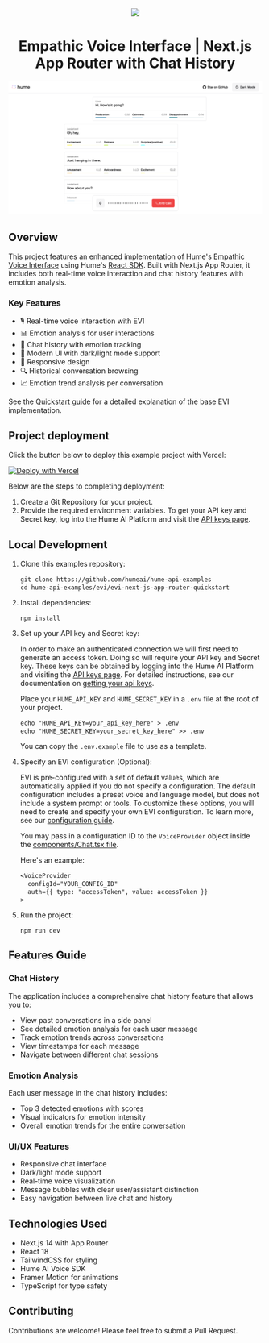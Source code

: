 <div align="center">
  <img src="https://storage.googleapis.com/hume-public-logos/hume/hume-banner.png">
  <h1>Empathic Voice Interface | Next.js App Router with Chat History</h1>
</div>

![preview.png](preview.png)

## Overview

This project features an enhanced implementation of Hume's [Empathic Voice Interface](https://dev.hume.ai/docs/empathic-voice-interface-evi/overview) using Hume's [React SDK](https://github.com/HumeAI/empathic-voice-api-js/tree/main/packages/react). Built with Next.js App Router, it includes both real-time voice interaction and chat history features with emotion analysis.

### Key Features

- 🎙️ Real-time voice interaction with EVI
- 📊 Emotion analysis for user interactions
- 💬 Chat history with emotion tracking
- 🎨 Modern UI with dark/light mode support
- 📱 Responsive design
- 🔍 Historical conversation browsing
- 📈 Emotion trend analysis per conversation

See the [Quickstart guide](https://dev.hume.ai/docs/empathic-voice-interface-evi/quickstart/nextjs) for a detailed explanation of the base EVI implementation.

## Project deployment

Click the button below to deploy this example project with Vercel:

[![Deploy with Vercel](https://vercel.com/button)](https://vercel.com/new/clone?repository-url=https%3A%2F%2Fgithub.com%2Fhumeai%2Fhume-evi-next-js-starter&env=HUME_API_KEY,HUME_CLIENT_SECRET)

Below are the steps to completing deployment:

1. Create a Git Repository for your project.
2. Provide the required environment variables. To get your API key and Secret key, log into the Hume AI Platform and visit the [API keys page](https://platform.hume.ai/settings/keys).

## Local Development

1. Clone this examples repository:

   ```shell
   git clone https://github.com/humeai/hume-api-examples
   cd hume-api-examples/evi/evi-next-js-app-router-quickstart
   ```

2. Install dependencies:

   ```shell
   npm install
   ```

3. Set up your API key and Secret key:

   In order to make an authenticated connection we will first need to generate an access token. Doing so will require your API key and Secret key. These keys can be obtained by logging into the Hume AI Platform and visiting the [API keys page](https://platform.hume.ai/settings/keys). For detailed instructions, see our documentation on [getting your api keys](https://dev.hume.ai/docs/introduction/api-key).

   Place your `HUME_API_KEY` and `HUME_SECRET_KEY` in a `.env` file at the root of your project.

   ```shell
   echo "HUME_API_KEY=your_api_key_here" > .env
   echo "HUME_SECRET_KEY=your_secret_key_here" >> .env
   ```

   You can copy the `.env.example` file to use as a template.

4. Specify an EVI configuration (Optional):

   EVI is pre-configured with a set of default values, which are automatically applied if you do not specify a configuration. The default configuration includes a preset voice and language model, but does not include a system prompt or tools. To customize these options, you will need to create and specify your own EVI configuration. To learn more, see our [configuration guide](https://dev.hume.ai/docs/empathic-voice-interface-evi/configuration/build-a-configuration).

   You may pass in a configuration ID to the `VoiceProvider` object inside the [components/Chat.tsx file](https://github.com/HumeAI/hume-api-examples/blob/main/evi/next-js/evi-next-js-app-router-quickstart/components/Chat.tsx).

   Here's an example:

   ```tsx
   <VoiceProvider
     configId="YOUR_CONFIG_ID"
     auth={{ type: "accessToken", value: accessToken }}
   >
   ```

5. Run the project:
   ```shell
   npm run dev
   ```

## Features Guide

### Chat History

The application includes a comprehensive chat history feature that allows you to:

- View past conversations in a side panel
- See detailed emotion analysis for each user message
- Track emotion trends across conversations
- View timestamps for each message
- Navigate between different chat sessions

### Emotion Analysis

Each user message in the chat history includes:

- Top 3 detected emotions with scores
- Visual indicators for emotion intensity
- Overall emotion trends for the entire conversation

### UI/UX Features

- Responsive chat interface
- Dark/light mode support
- Real-time voice visualization
- Message bubbles with clear user/assistant distinction
- Easy navigation between live chat and history

## Technologies Used

- Next.js 14 with App Router
- React 18
- TailwindCSS for styling
- Hume AI Voice SDK
- Framer Motion for animations
- TypeScript for type safety

## Contributing

Contributions are welcome! Please feel free to submit a Pull Request.
